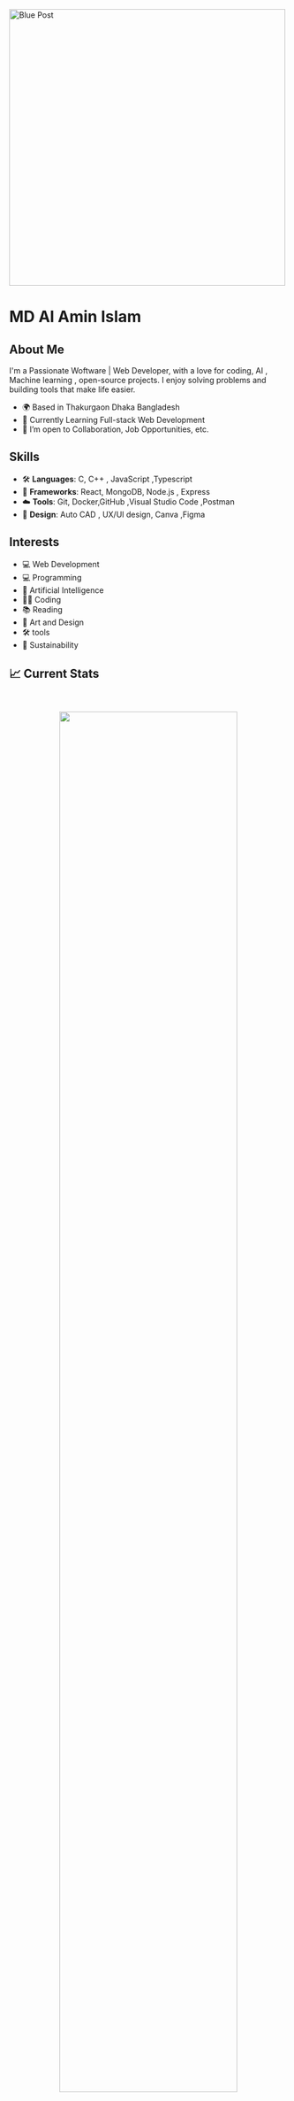 

<!--
**alamin601078/alamin601078** is a ✨ _special_ ✨ repository because its `README.md` (this file) appears on your GitHub profile.

Here are some ideas to get you started:

- 🔭 I’m currently working on ...
- 🌱 I’m currently learning ...
- 👯 I’m looking to collaborate on ...
- 🤔 I’m looking for help with ...
- 💬 Ask me about ...
- 📫 How to reach me: ...
- 😄 Pronouns: ...
- ⚡ Fun fact: ...
-->

<img src="images/svg/Blue%20Post.svg" alt="Blue Post" height="500">

# MD Al Amin Islam

## About Me
I'm a Passionate Woftware | Web Developer, with a love for coding, AI , Machine learning , open-source projects. I enjoy solving problems and building tools that make life easier.

- 🌍 Based in Thakurgaon Dhaka Bangladesh
- 🌱 Currently Learning Full-stack Web Development
- 💼 I’m open to Collaboration, Job Opportunities, etc.

## Skills

- 🛠️ **Languages**:  C, C++ , JavaScript ,Typescript
- 🔧 **Frameworks**:  React, MongoDB, Node.js , Express
- ☁️ **Tools**:  Git, Docker,GitHub ,Visual Studio Code ,Postman 
- 🎨 **Design**:  Auto CAD , UX/UI design, Canva ,Figma




## Interests
- 💻 Web Development
- 💻 Programming
- 🤖 Artificial Intelligence
- 🧑‍💻 Coding
- 📚 Reading
- 🎨 Art and Design
- 🛠️ tools
- 🌱 Sustainability

## 📈 Current Stats

<br />
<p align="center">
  <img width="80%" src="https://streak-stats.demolab.com?user=alamin601078&theme=monokai" />
</p>


<div align="center">
    <p><img src="http://github-profile-summary-cards.vercel.app/api/cards/profile-details?username=alamin601078&theme=darcula" alt="Profile Details"></p>
    </br>
    <p style="display: flex; justify-content: space-between; gap: 10px;"><img src="http://github-profile-summary-cards.vercel.app/api/cards/stats?username=alamin601078&theme=darcula" alt="Stats"> <img src="http://github-profile-summary-cards.vercel.app/api/cards/productive-time?username=alamin601078&theme=darcula&utcOffset=8" alt="Productive Time"></p>
  
</div>

![Forrest's GitHub stats](https://github-readme-stats.vercel.app/api?username=alamin601078&show_icons=true&theme=gruvbox)

## Connect with Me
### My Portfolio 
- https://portfolio-alamin601078s-projects.vercel.app/
### Linkedin
- https://www.linkedin.com/in/alamin78
### Twitter / X
- https://x.com/Al_AminPro?t=_v3wAOUkLSIsqLy4DQYpjg&s=09
### Instragram
- https://www.instagram.com/ai3989398?igsh=YzljYTk1ODg3Zg==



## 📌 My Specializations

- **Web Development**: Proficient in building responsive and dynamic web applications using React, Node.js, and Express. Passionate about creating user-friendly interfaces.


